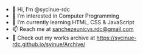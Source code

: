 - 👋 Hi, I’m @sycinue-rdc
- 👀 I’m interested in Computer Programming
- 🌱 I’m currently learning HTML, CSS & JavaScript
- 📫 Reach me at sanchezeunicys.rdc@gmail.com
- 📂 Check out my works archive at https://sycinue-rdc.github.io/syinue/Archive/

<!---
sycinue-rdc/sycinue-rdc is a ✨ special ✨ repository because its `README.md` (this file) appears on your GitHub profile.
You can click the Preview link to take a look at your changes.
--->
